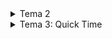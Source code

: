 <details>
  <summary>Tema 2</summary>

  # Cerința temei:
  Crearea unui joc asemănător cu TypeRacer

  # Descrierea task-ului
  În acest proiect, vom crea un joc de tip TypeRacer care include funcționalități de start/stop pentru rundă, selectarea dificultății și afișarea unui indicator de stare prin intermediul unui LED RGB.

  ### LED RGB - Indicator de stare:
  - **Stare de repaus:** LED-ul va lumina alb.
  - **Pornire runda:** După apăsarea butonului de start, LED-ul va clipi timp de 3 secunde, indicând o numărătoare inversă până la începutul rundei.
  - **În timpul rundei:** LED-ul va fi verde atunci când textul introdus este corect și se va schimba în roșu dacă apare o greșeală.

  ### Buton Start/Stop:
  - **Modul de repaus:** Dacă jocul este oprit, apăsarea butonului va iniția o nouă rundă după o numărătoare inversă de 3 secunde.
  - **În timpul rundei:** Dacă runda este activă, apăsarea butonului va opri runda imediat.

  ### Butonul de dificultate:
  - **Selectarea dificultății:** Acest buton controlează viteza cu care apar cuvintele în timpul jocului și poate fi utilizat doar atunci când jocul este în stare de repaus.
  - **Ciclarea dificultății:** La fiecare apăsare a butonului, dificultatea va schimba între modurile `Easy`, `Medium` și `Hard`.
  - **Mesaj de confirmare:** La schimbarea dificultății, un mesaj de tipul “Easy/Medium/Hard mode on!” va fi transmis prin serial.

  ### Generarea cuvintelor:
  - **Dicționar de cuvinte:** Se va crea o listă de cuvinte care vor fi folosite în timpul jocului.
  - **Afișarea cuvintelor:** În fiecare rundă, cuvintele vor fi afișate în terminal într-o ordine aleatorie.
  - **Validarea cuvintelor:** Dacă jucătorul scrie corect cuvântul afișat, următorul cuvânt va apărea imediat. În caz de greșeală, un nou cuvânt va apărea după un interval specific, în funcție de dificultatea selectată.

  ### Alte observații:
  - **Durata rundei:** Fiecare rundă are o durată fixă de 30 de secunde.
  - **Rezultate:** La finalul fiecărei runde, se va afișa în terminal numărul de cuvinte scrise corect.

  # Componente utilizate
  - Arduino UNO (ATmega328P microcontroller)
  - 1x LED RGB (pentru a semnaliza dacă cuvântul corect e scris greșit sau nu)
  - 2x Butoane (pentru start/stop rundă și pentru selectarea dificultății)
  - 5x Rezistoare (3x 220/330 ohm, 2x 1000 ohm)
  - Breadboard
  - Fire de legătură

  # Poze ale setup-ului fizic
  ![Imagine WhatsApp 2024-11-06 la 00 09 06_14701aef](https://github.com/StefanAdrian2003/Teme-Robotica/blob/main/Tema2/media/1.jpg)
  ![Imagine WhatsApp 2024-11-06 la 00 09 07_a03e628d](https://github.com/StefanAdrian2003/Teme-Robotica/blob/main/Tema2/media/2.jpg)
  ![Imagine WhatsApp 2024-11-06 la 00 09 07_eb885a7e](https://github.com/StefanAdrian2003/Teme-Robotica/blob/main/Tema2/media/3.jpg)
  ![Imagine WhatsApp 2024-11-06 la 00 09 08_5c36632d](https://github.com/StefanAdrian2003/Teme-Robotica/blob/main/Tema2/media/4.jpg)

  # Video cu funcționalitatea montajului fizic
  [Watch the demo video](https://github.com/StefanAdrian2003/Teme-Robotica/blob/main/Tema2/media/video.mp4)

  # Schema electrică
  ![image](https://github.com/user-attachments/assets/63aef517-2f51-4c86-b28e-1833cfb0421c)

  
</details>




<details>
  <summary>Tema 3: Quick Time</summary>
  # Descrierea task-ului:
În acest proiect, vom dezvolta un joc competitiv de reflexe pentru doi jucători, care vor concura pentru a obține cel mai mare punctaj. Jocul testează viteza de reacție și include mai multe runde. 

- **Fiecare jucător:** are propriile LED-uri și butoane. LED-urile RGB indică culoarea activă, iar scopul este ca jucătorul să apese rapid butonul corespunzător culorii afișate.
- **Afișarea scorurilor:** se realizează pe un LCD și este actualizată în timp real.
- **Finalul jocului:** jucătorul cu cel mai mare punctaj este declarat câștigător.

---

## **Componente utilizate**
- **6x LED-uri** (2 grupuri a câte 3 LED-uri, fiecare grup cu culori diferite)
- **2x LED RGB** (1 pentru fiecare jucător)
- **6x Butoane** (3 pentru fiecare jucător)
- **1x LCD**
- **1x Servomotor** (pentru indicarea progresului sau timpul final)
- **2x Breadboard**
- **Fire de legătură**
- **2x Arduino UNO**

---

## **Implementare**

### **1. Inițializare joc**
- Jocul începe cu afișarea unui mesaj de bun venit pe LCD.
- Apăsarea unui buton declanșează startul jocului. Posibilități pentru implementare:
  - Apăsarea oricărui buton.
  - Buton dedicat pentru startul jocului (marcat pe breadboard).
  - Buton suplimentar pentru start/resetare.

---

### **2. Desfășurarea rundelor**
- **Fiecare jucător:** are asociate 3 butoane și un LED RGB.
- **La începutul fiecărei runde:** LED-ul RGB al jucătorului activ se aprinde într-o culoare specifică.
- **Jucătorul activ:** apasă cât mai rapid butonul corespunzător culorii afișate. Punctajul este acordat pe baza vitezei de reacție.
- **Actualizarea scorului:** pe LCD după fiecare rundă.

---

### **3. Timpul și finalizarea jocului**
- **Servomotorul:** indică progresul rundelor și se rotește complet la sfârșitul jocului.
- **La final:** LCD-ul afișează numele câștigătorului și scorul final.

---

## **Detalii tehnice**

### **1. Comunicarea SPI între 2 plăci Arduino**
- **Master Arduino UNO:** Controlează LCD-ul și servomotorul, monitorizând punctajele.
- **Slave Arduino UNO:** Controlează butoanele și LED-urile jucătorilor, trimițând informații către master.

### **2. Implementarea butoanelor**
- Fiecare jucător are 3 butoane corespunzătoare celor 3 LED-uri de culori diferite.
- Multiplexarea butoanelor se poate realiza pentru a reduce numărul de pini utilizați.

### **3. LED-urile**
- LED-urile RGB indică culorile pentru butoanele jucătorilor.
- LED-urile trebuie să se stingă când nu este rândul unui jucător.

### **4. LCD**
- Utilizează biblioteca `LiquidCrystal` pentru control.
- Afișează punctajele în timp real.

### **5. Servomotorul**
- Indică progresul jocului prin rotații.

---

## **Libertatea de personalizare**
- Punctajele acordate pe baza vitezei de reacție.
- Intervalul de timp dintre runde.
- Durata totală a jocului.

---

## **Schema electrică**
Urmează să fie realizată o schemă electrică detaliată utilizând Fritzing pentru conectarea tuturor componentelor (Arduino UNO, butoane, LED-uri, LCD, servomotor).

---

## **Concluzii**
Proiectul "Quick Time" este un joc de reflexe care testează viteza de reacție a jucătorilor și include multiple componente hardware pentru funcționalități interactive. Acesta reprezintă o oportunitate excelentă de a lucra cu comunicarea SPI între două plăci Arduino și de a integra mai multe module într-un singur sistem.


  
</details>
